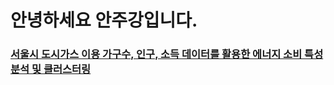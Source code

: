 # 안녕하세요 안주강입니다.

### [서울시 도시가스 이용 가구수, 인구, 소득 데이터를 활용한 에너지 소비 특성 분석 및 클러스터링](https://github.com/vacker92/Jukang/tree/main/seoul_gas)
